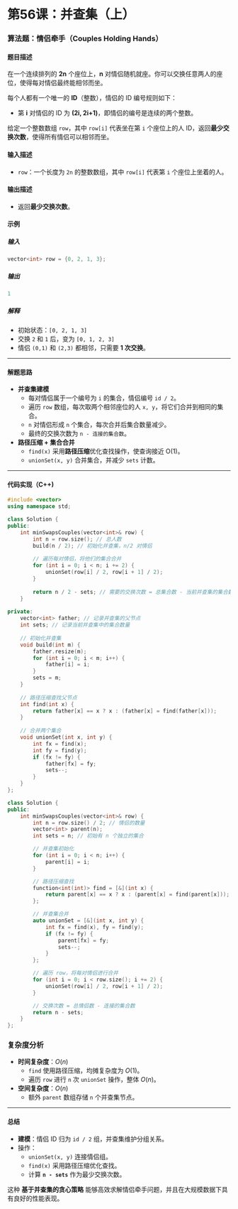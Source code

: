 # 第56课：并查集（上）

### 算法题：情侣牵手（Couples Holding Hands）

#### **题目描述**

在一个连续排列的 **2n** 个座位上，**n** 对情侣随机就座。你可以交换任意两人的座位，使得每对情侣最终能相邻而坐。

每个人都有一个唯一的 **ID**（整数），情侣的 ID 编号规则如下：

- 第 **i** 对情侣的 ID 为 **(2i, 2i+1)**，即情侣的编号是连续的两个整数。

给定一个整数数组 `row`，其中 `row[i]` 代表坐在第 `i` 个座位上的人 ID，返回**最少交换次数**，使得所有情侣可以相邻而坐。

#### **输入描述**

- `row`：一个长度为 `2n` 的整数数组，其中 `row[i]` 代表第 `i` 个座位上坐着的人。

#### **输出描述**

- 返回**最少交换次数**。

#### **示例**

##### **输入**

```cpp
vector<int> row = {0, 2, 1, 3};
```

##### **输出**

```cpp
1
```

##### **解释**

- 初始状态：`[0, 2, 1, 3]`
- 交换 `2` 和 `1` 后，变为 `[0, 1, 2, 3]`
- 情侣 `(0,1)` 和 `(2,3)` 都相邻，只需要 **1 次交换**。

------

#### **解题思路**

- **并查集建模**
  - 每对情侣属于一个编号为 `i` 的集合，情侣编号 `id / 2`。
  - 遍历 `row` 数组，每次取两个相邻座位的人 `x, y`，将它们合并到相同的集合。
  - `n` 对情侣形成 `n` 个集合，每次合并后集合数量减少。
  - 最终的交换次数为 `n - 连接的集合数`。
- **路径压缩 + 集合合并**
  - `find(x)` 采用**路径压缩**优化查找操作，使查询接近 O(1)。
  - `unionSet(x, y)` 合并集合，并减少 `sets` 计数。

------

#### **代码实现（C++**)

```cpp
#include <vector>
using namespace std;

class Solution {
public:
    int minSwapsCouples(vector<int>& row) {
        int n = row.size(); // 总人数
        build(n / 2); // 初始化并查集，n/2 对情侣
        
        // 遍历每对情侣，将他们的集合合并
        for (int i = 0; i < n; i += 2) {
            unionSet(row[i] / 2, row[i + 1] / 2);
        }
        
        return n / 2 - sets; // 需要的交换次数 = 总集合数 - 当前并查集的集合数
    }
    
private:
    vector<int> father; // 记录并查集的父节点
    int sets; // 记录当前并查集中的集合数量
    
    // 初始化并查集
    void build(int m) {
        father.resize(m);
        for (int i = 0; i < m; i++) {
            father[i] = i;
        }
        sets = m;
    }
    
    // 路径压缩查找父节点
    int find(int x) {
        return father[x] == x ? x : (father[x] = find(father[x]));
    }
    
    // 合并两个集合
    void unionSet(int x, int y) {
        int fx = find(x);
        int fy = find(y);
        if (fx != fy) {
            father[fx] = fy;
            sets--;
        }
    }
};

class Solution {
public:
    int minSwapsCouples(vector<int>& row) {
        int n = row.size() / 2; // 情侣的数量
        vector<int> parent(n);
        int sets = n; // 初始有 n 个独立的集合

        // 并查集初始化
        for (int i = 0; i < n; i++) {
            parent[i] = i;
        }

        // 路径压缩查找
        function<int(int)> find = [&](int x) {
            return parent[x] == x ? x : (parent[x] = find(parent[x]));
        };

        // 并查集合并
        auto unionSet = [&](int x, int y) {
            int fx = find(x), fy = find(y);
            if (fx != fy) {
                parent[fx] = fy;
                sets--;
            }
        };

        // 遍历 row，将每对情侣进行合并
        for (int i = 0; i < row.size(); i += 2) {
            unionSet(row[i] / 2, row[i + 1] / 2);
        }

        // 交换次数 = 总情侣数 - 连接的集合数
        return n - sets;
    }
};
```

### **复杂度分析**

- **时间复杂度**：$O(n)$
  - `find` 使用路径压缩，均摊复杂度为 $O(1)$。
  - 遍历 `row` 进行 `n` 次 `unionSet` 操作，整体 $O(n)$。
- **空间复杂度**：$O(n)$
  - 额外 `parent` 数组存储 `n` 个并查集节点。

------

#### **总结**

- **建模**：情侣 ID 归为 `id / 2` 组，并查集维护分组关系。
- 操作：
  - `unionSet(x, y)` 连接情侣组。
  - `find(x)` 采用路径压缩优化查找。
  - 计算 **`n - sets`** 作为最少交换次数。

这种 **基于并查集的贪心策略** 能够高效求解情侣牵手问题，并且在大规模数据下具有良好的性能表现。